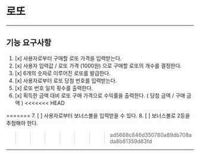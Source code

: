 # 로또 

---
## 기능 요구사항 

1. [x] 사용자로부터 구매할 로또 가격을 입력받는다. 
2. [x] 사용자 입력값 / 로또 가격 (1000원) 으로 구매할 로또의 개수를 결정한다. 
3. [x] 6개의 숫자로 이루어진 로또를 발급한다. 
4. [x] 사용자로부터 로또 당첨 번호를 입력받는다.
5. [x] 로또 번호 일치 횟수를 출력한다. 
6. [x] 획득한 금액 대비 로또 구매 가격으로 수익률을 출력한다. ( 당첨 금액 / 구매 금액 )
<<<<<<< HEAD

=======
7. [ ] 사용자로부터 보너스볼을 입력받을 수 있다.
8. [ ] 보너스볼로 2등을 추첨해야 한다.
>>>>>>> ad5668c846d350780a89db708ada8b81359d83fd
---
